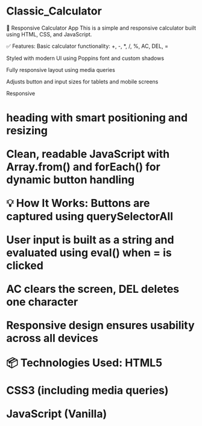 # Classic_Calculator
📱 Responsive Calculator App
This is a simple and responsive calculator built using HTML, CSS, and JavaScript.

✅ Features:
Basic calculator functionality: +, -, *, /, %, AC, DEL, =

Styled with modern UI using Poppins font and custom shadows

Fully responsive layout using media queries

Adjusts button and input sizes for tablets and mobile screens

Responsive <h1> heading with smart positioning and resizing

Clean, readable JavaScript with Array.from() and forEach() for dynamic button handling

💡 How It Works:
Buttons are captured using querySelectorAll

User input is built as a string and evaluated using eval() when = is clicked

AC clears the screen, DEL deletes one character

Responsive design ensures usability across all devices

📦 Technologies Used:
HTML5

CSS3 (including media queries)

JavaScript (Vanilla)
